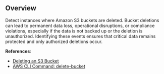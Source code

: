 ## Overview

Detect instances where Amazon S3 buckets are deleted. Bucket deletions can lead to permanent data loss, operational disruptions, or compliance violations, especially if the data is not backed up or the deletion is unauthorized. Identifying these events ensures that critical data remains protected and only authorized deletions occur.

**References**:
- [Deleting an S3 Bucket](https://docs.aws.amazon.com/AmazonS3/latest/userguide/delete-bucket.html)
- [AWS CLI Command: delete-bucket](https://docs.aws.amazon.com/cli/latest/reference/s3api/delete-bucket.html)
